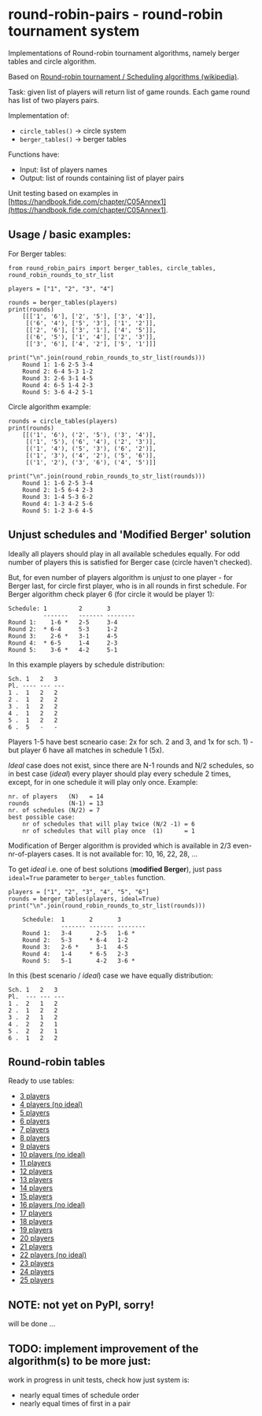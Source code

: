 # round-robin-pairs - round-robin tournament system

Implementations of Round-robin tournament algorithms, namely  berger tables and circle algorithm.

Based on [Round-robin tournament / Scheduling algorithms (wikipedia)](https://en.wikipedia.org/wiki/Round-robin_tournament#Scheduling_algorithm).

Task: given list of players will return list of game rounds. Each game round
has list of two players pairs.

Implementation of:
 * `circle_tables()` -> circle system
 * `berger_tables()` -> berger tables

Functions have:
 * Input: list of players names
 * Output: list of rounds containing list of player pairs

Unit testing based on examples in [https://handbook.fide.com/chapter/C05Annex1](https://handbook.fide.com/chapter/C05Annex1).


## Usage / basic examples:

For Berger tables:

    from round_robin_pairs import berger_tables, circle_tables, round_robin_rounds_to_str_list 

    players = ["1", "2", "3", "4"]

    rounds = berger_tables(players)
    print(rounds)
        [[['1', '6'], ['2', '5'], ['3', '4']],
         [('6', '4'), ['5', '3'], ['1', '2']],
         [['2', '6'], ['3', '1'], ['4', '5']],
         [('6', '5'), ['1', '4'], ['2', '3']],
         [['3', '6'], ['4', '2'], ['5', '1']]]

    print("\n".join(round_robin_rounds_to_str_list(rounds)))
        Round 1: 1-6 2-5 3-4
        Round 2: 6-4 5-3 1-2
        Round 3: 2-6 3-1 4-5
        Round 4: 6-5 1-4 2-3
        Round 5: 3-6 4-2 5-1
    

Circle algorithm example:

    rounds = circle_tables(players)
    print(rounds)
        [[('1', '6'), ('2', '5'), ('3', '4')],
         [('1', '5'), ('6', '4'), ('2', '3')],
         [('1', '4'), ('5', '3'), ('6', '2')],
         [('1', '3'), ('4', '2'), ('5', '6')],
         [('1', '2'), ('3', '6'), ('4', '5')]]

    print("\n".join(round_robin_rounds_to_str_list(rounds)))
        Round 1: 1-6 2-5 3-4
        Round 2: 1-5 6-4 2-3
        Round 3: 1-4 5-3 6-2
        Round 4: 1-3 4-2 5-6
        Round 5: 1-2 3-6 4-5


## Unjust schedules and 'Modified Berger' solution

Ideally all players should play in all available schedules equally. 
For odd number of players this is satisfied for Berger case (circle haven't checked).

But, for even number of players algorithm is *unjust* to one player - for
Berger last, for circle first player, who is in all rounds in first schedule.
For Berger algorithm check player 6 (for circle it would be player 1):

    Schedule: 1         2       3
              -------   ------- --------
    Round 1:    1-6 *   2-5     3-4
    Round 2:  * 6-4     5-3     1-2
    Round 3:    2-6 *   3-1     4-5
    Round 4:  * 6-5     1-4     2-3
    Round 5:    3-6 *   4-2     5-1

In this example players by schedule distribution:

    Sch. 1   2   3
    Pl. ---- --- ---
    1 .  1   2   2
    2 .  1   2   2
    3 .  1   2   2
    4 .  1   2   2
    5 .  1   2   2
    6 .  5   -   - 

Players 1-5 have best scneario case: 2x for sch. 2 and 3, and 1x for
sch. 1) - but player 6 have all matches in schedule 1 (5x).

*Ideal* case does not exist, since there are N-1 rounds and N/2 schedules, so
in best case (*ideal*) every player should play every schedule 2 times, except,
for in one schedule it will play only once.
Example:

    nr. of players   (N)   = 14
    rounds           (N-1) = 13
    nr. of schedules (N/2) = 7
    best possible case:
        nr of schedules that will play twice (N/2 -1) = 6
        nr of schedules that will play once  (1)      = 1


Modification of Berger algorithm is provided which is available in 2/3 even-nr-of-players cases. 
It is not available for: 10, 16, 22, 28, ...

To get *ideal* i.e. one of best solutions (**modified Berger**), just pass
`ideal=True` parameter to `berger_tables` function.

    players = ["1", "2", "3", "4", "5", "6"]
    rounds = berger_tables(players, ideal=True)
    print("\n".join(round_robin_rounds_to_str_list(rounds)))

        Schedule:  1       2       3
                   ------- ------- --------
        Round 1:   3-4       2-5   1-6 *
        Round 2:   5-3     * 6-4   1-2
        Round 3:   2-6 *     3-1   4-5
        Round 4:   1-4     * 6-5   2-3
        Round 5:   5-1       4-2   3-6 *


In this (best scenario / *ideal*) case we have equally distribution:

    Sch. 1   2   3
    Pl.  --- --- ---
    1 .  2   1   2
    2 .  1   2   2
    3 .  2   1   2
    4 .  2   2   1
    5 .  2   2   1
    6 .  1   2   2


## Round-robin tables

Ready to use tables:

 * [3 players ](tables/players-03.md)
 * [4 players (no ideal)](tables/players-04.md)
 * [5 players ](tables/players-05.md)
 * [6 players ](tables/players-06.md)
 * [7 players ](tables/players-07.md)
 * [8 players ](tables/players-08.md)
 * [9 players ](tables/players-09.md)
 * [10 players (no ideal)](tables/players-10.md)
 * [11 players](tables/players-11.md)
 * [12 players](tables/players-12.md)
 * [13 players](tables/players-13.md)
 * [14 players](tables/players-14.md)
 * [15 players](tables/players-15.md)
 * [16 players (no ideal)](tables/players-16.md)
 * [17 players](tables/players-17.md)
 * [18 players](tables/players-18.md)
 * [19 players](tables/players-19.md)
 * [20 players](tables/players-20.md)
 * [21 players](tables/players-21.md)
 * [22 players (no ideal)](tables/players-22.md)
 * [23 players](tables/players-23.md)
 * [24 players](tables/players-24.md)
 * [25 players](tables/players-25.md)


## NOTE: not yet on PyPI, sorry!
will be done ...

## TODO: implement improvement of the algorithm(s) to be more just:
work in progress in unit tests, check how just system is:
 * nearly equal times of schedule order 
 * nearly equal times of first in a pair

